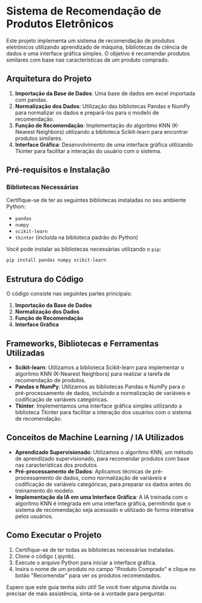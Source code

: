 # Sistema de Recomendação de Produtos Eletrônicos

Este projeto implementa um sistema de recomendação de produtos eletrônicos utilizando aprendizado de máquina, bibliotecas de ciência de dados e uma interface gráfica simples. O objetivo é recomendar produtos similares com base nas características de um produto comprado.

## Arquitetura do Projeto

1. **Importação da Base de Dados**: Uma base de dados em excel importada com pandas.
2. **Normalização dos Dados**: Utilização das bibliotecas Pandas e NumPy para normalizar os dados e prepará-los para o modelo de recomendação.
3. **Função de Recomendação**: Implementação do algoritmo KNN (K-Nearest Neighbors) utilizando a biblioteca Scikit-learn para encontrar produtos similares.
4. **Interface Gráfica**: Desenvolvimento de uma interface gráfica utilizando Tkinter para facilitar a interação do usuário com o sistema.

## Pré-requisitos e Instalação

### Bibliotecas Necessárias

Certifique-se de ter as seguintes bibliotecas instaladas no seu ambiente Python:

- `pandas`
- `numpy`
- `scikit-learn`
- `tkinter` (incluída na biblioteca padrão do Python)

Você pode instalar as bibliotecas necessárias utilizando o `pip`:

```bash
pip install pandas numpy scikit-learn
```
## Estrutura do Código

O código consiste nas seguintes partes principais:

1. **Importação da Base de Dados**
2. **Normalização dos Dados**
3. **Função de Recomendação**
4. **Interface Gráfica**

## Frameworks, Bibliotecas e Ferramentas Utilizadas

- **Scikit-learn**: Utilizamos a biblioteca Scikit-learn para implementar o algoritmo KNN (K-Nearest Neighbors) para realizar a tarefa de recomendação de produtos.
- **Pandas e NumPy**: Utilizamos as bibliotecas Pandas e NumPy para o pré-processamento de dados, incluindo a normalização de variáveis e codificação de variáveis categóricas.
- **Tkinter**: Implementamos uma interface gráfica simples utilizando a biblioteca Tkinter para facilitar a interação dos usuários com o sistema de recomendação.

## Conceitos de Machine Learning / IA Utilizados

- **Aprendizado Supervisionado**: Utilizamos o algoritmo KNN, um método de aprendizado supervisionado, para recomendar produtos com base nas características dos produtos.
- **Pré-processamento de Dados**: Aplicamos técnicas de pré-processamento de dados, como normalização de variáveis e codificação de variáveis categóricas, para preparar os dados antes do treinamento do modelo.
- **Implementação da IA em uma Interface Gráfica**: A IA treinada com o algoritmo KNN é integrada em uma interface gráfica, permitindo que o sistema de recomendação seja acessado e utilizado de forma interativa pelos usuários.

## Como Executar o Projeto

1. Certifique-se de ter todas as bibliotecas necessárias instaladas.
2. Clone o código (.ipynb).
3. Execute o arquivo Python para iniciar a interface gráfica.
4. Insira o nome de um produto no campo "Produto Comprado" e clique no botão "Recomendar" para ver os produtos recomendados.

Espero que este guia tenha sido útil! Se você tiver alguma dúvida ou precisar de mais assistência, sinta-se à vontade para perguntar.
